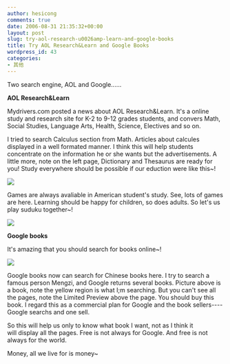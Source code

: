 ```yaml
---
author: hesicong
comments: true
date: 2006-08-31 21:35:32+00:00
layout: post
slug: try-aol-research-u0026amp-learn-and-google-books
title: Try AOL Research&Learn and Google Books
wordpress_id: 43
categories:
- 其他
---
```


Two search engine, AOL and Google......

**AOL Research&Learn**

Mydrivers.com posted a news about AOL Research&Learn. It's a online study and research site for K-2 to 9-12 grades students, and convers Math, Social Studies, Language Arts, Health, Science, Electives and so on.

I tried to search Calculus section from Math. Articles about calcules displayed in a well formated manner. I think this will help students concentrate on the information he or she wants but the advertisements. A little more, note on the left page, Dictionary and Thesaurus are ready for you! Study everywhere should be possible if our eduction were like this~!

[![](http://www.hesicong.net/pjblog/liveWriterImage/TryAOLResearchLearnandGoogleBooks_C0B0/image0_thumb8.png)](http://www.hesicong.net/pjblog/liveWriterImage/TryAOLResearchLearnandGoogleBooks_C0B0/image012.png)

Games are always avaliable in American student's study. See, lots of games are here. Learning should be happy for children, so does adults. So let's us play suduku together~!

[![](http://www.hesicong.net/pjblog/liveWriterImage/TryAOLResearchLearnandGoogleBooks_C0B0/image0_thumb12.png)](http://www.hesicong.net/pjblog/liveWriterImage/TryAOLResearchLearnandGoogleBooks_C0B0/image022.png)

**Google books**

It's amazing that you should search for books online~!

[![](http://www.hesicong.net/pjblog/liveWriterImage/TryAOLResearchLearnandGoogleBooks_C0B0/image0_thumb13.png)](http://www.hesicong.net/pjblog/liveWriterImage/TryAOLResearchLearnandGoogleBooks_C0B0/image025.png)

Google books now can search for Chinese books here. I try to search a famous person Mengzi, and Google returns several books. Picture above is a book, note the yellow region is what I;m searching. But you can't see all the pages, note the Limited Preview above the page. You should buy this book. I regard this as a commercial plan for Google and the book sellers----Google searchs and one sell.

So this will help us only to know what book I want, not as I think it will display all the pages. Free is not always for Google. And free is not always for the world.

Money, all we live for is money~
